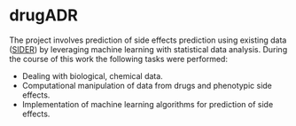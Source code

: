 # drugADR
The project involves prediction of side effects prediction using existing data ([SIDER](http://http://sideeffects.embl.de/)) by leveraging machine learning with statistical data analysis. During the course of this work the following tasks were performed:
- Dealing with biological, chemical data.
- Computational manipulation of data from drugs and phenotypic side effects.
- Implementation of machine learning algorithms for prediction of side effects.
